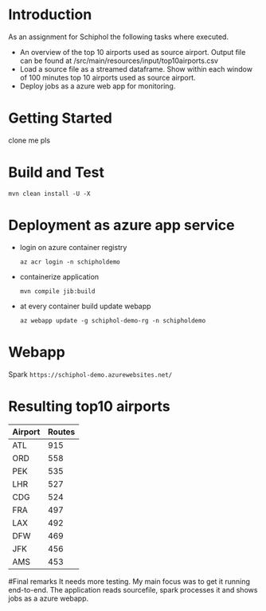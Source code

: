 # Introduction 
As an assignment for Schiphol the following tasks where executed. 

- An overview of the top 10 airports used as source airport. Output file can be found at /src/main/resources/input/top10airports.csv
- Load a source file as a streamed dataframe. Show within each window of 100 minutes top 10 airports used as source airport.
- Deploy jobs as a azure web app for monitoring.

# Getting Started
clone me pls

# Build and Test
`mvn clean install -U -X`

# Deployment as azure app service

- login on azure container registry

  `az acr login -n schipholdemo`

- containerize application

   `mvn compile jib:build`
    
- at every container build update webapp

  `az webapp update -g schiphol-demo-rg -n schipholdemo`
 

# Webapp 

Spark
`https://schiphol-demo.azurewebsites.net/`
  
 
 # Resulting top10 airports    
 
 
 <div class="foo">
 
 Airport | Routes
 ------ | -----
 ATL     | 915 
 ORD     | 558 
 PEK     | 535  
 LHR     | 527  
 CDG     | 524  
 FRA     | 497  
 LAX     | 492  </div>
 DFW     | 469  
 JFK     | 456  
 AMS     | 453 
 
 #Final remarks
 It needs more testing. My main focus was to get it running end-to-end. 
 The application reads sourcefile, spark processes it and shows jobs as a azure webapp.
 
 